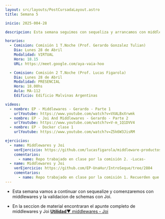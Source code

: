```yaml
---
layout: src/layouts/PostCursadaLayout.astro
title: Semana 5

inicio: 2025-004-28

descripcion: Esta semana seguimos con sequeliza y arrancamos con middlewares y validaciones de schemas con Joi.

horarios:
  - Comision: Comisión 1 T.Noche (Prof. Gerardo Gonzalez Tulian)
    Dia: Lunes 28 de Abril
    Modalidad: VIRTUAL
    Hora: 18.15
    URL: https://meet.google.com/aya-vaia-hoo

  - Comision: Comisión 2 T.Noche (Prof. Lucas Figarola)
    Dia: Lunes 28 de Abril
    Modalidad: PRESENCIAL
    Hora: 18.00hs
    Aula: MA-112
    Edificio: Edificio Malvinas Argentinas

videos:
  - nombre: EP - Middlewares - Gerardo - Parte 1
    urlYoutube: https://www.youtube.com/watch?v=VXALBxXrwmk
  - nombre: EP - Joi And Middlewares - Gerardo - Parte 2
    urlYoutube: https://www.youtube.com/watch?v=V-m_1Q1DVV4
  - nombre: EP - Docker clase 1
    urlYoutube: https://www.youtube.com/watch?v=Z5k6W3JisRM

ejercicios:
  - name: Middlewares y Joi
    verEjercicio: https://github.com/lucasfigarola/middleware-productos
    comentarios:
      - name: Repo trabajado en clase por la comisión 2. -Lucas-
  - name: Middlewares y Joi
    verEjercicio: https://github.com/EP-UnaHur/IntroSeque/tree/2804
    comentarios:
      - name: Repo trabajado en clase por la comisión 1. Recuerden que trabajamos en la rama 2804 -Gerardo- Rama 2804
---
```


- Esta semana vamos a continuar con sequealize y comenzaremos con middlewares y la validacion de schemas con Joi.

- En la seccion de material encontraran el apunte completo de middlewares y Joi <a href="/material#middlewares-Joi" target="_blank">**Utilidad**▼ middlewares - Joi</a>
